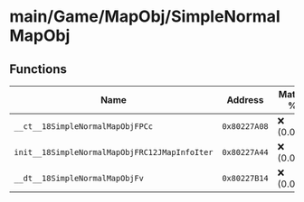 # main/Game/MapObj/SimpleNormalMapObj

## Functions

| Name | Address | Match % |
|------|---------|---------|
| `__ct__18SimpleNormalMapObjFPCc` | `0x80227A08` | :x: (0.0%) |
| `init__18SimpleNormalMapObjFRC12JMapInfoIter` | `0x80227A44` | :x: (0.0%) |
| `__dt__18SimpleNormalMapObjFv` | `0x80227B14` | :x: (0.0%) |